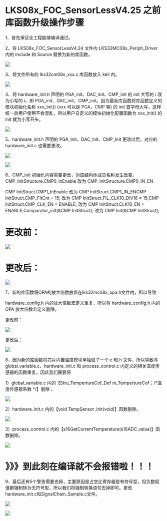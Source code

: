 # LKS08x_FOC_SensorLessV4.25 之前库函数升级操作步骤

1、首先保证全工程能够编译通过。

2、将 LKS08x_FOC_SensorLessV4.24 文件内 LKS32MC08x_Periph_Driver 内的 Include 和 Source 替换为新的库函数。

![](images/1ac15e046b79ee7a7607858f73cf382fb73b5cf872339985a608fbb3f2e5d0f2.jpg)

3、将文件所有的 Iks32cm08x_xxx.c 库函数放入 keil 内。

![](images/8310a2f766aeac67636f933fb8d7579da70b895560dbe4732608194932cc92bf.jpg)

4、将 hardware_init.h 声明的 PGA_init、DAC_init、CMP_init 的 init 大写的 i 改为小写的 i，即 PGA_init、DAC_init、CMP_init。因为最新库函数将库函数定义的模块初始化名称 xxx_Init() (xxx 可以是 PGA，CMP 等) 的 init 首字母大写，这样统一后用户使用不会混乱，所以用户自定义的模块初始化配置函数为 xxx_init() 的 init 就为小写开头。

![](images/9baed2626d5f7e11de62a48f7f6c15abbd11c5639aa38c57e27268dae5497014.jpg)

5、hardware_init.h 声明的 PGA_Init、DAC_Init、CMP_Init 更改过后，对应的 hardware_init.c 也需要更改。

![](images/42b861f102fb4a2cc49567d6b44f925deb11620a12c0095a5374030603ccb8db.jpg)

![](images/96cd1f77e6fa95c681a60b5cca2c21560e48db810436d7e5b02872cbb32f5711.jpg)

6、CMP_init 初始化内容需要更改，对应结构体成员名称发生改变。CMP_InitStructure.CMP0_InEnable 改为 CMP_InitStructure.CMP0_IN_EN

CMP InitStruct.CMP1_InEnable 改为 CMP InitStruct.CMP1_IN_ENCMP InitStruct.CMP_FltCnt = 15; 改为 CMP InitStruct.FIL_CLK10_DIV16 = 15;CMP InitStruct.CMP_CLK_EN = ENABLE; 改为 CMP InitStruct.CLK10_EN = ENABLE;Comparator_init(&CMP InitStruct); 改为 CMP Init(&CMP InitStruct);

# 更改前：

![](images/a605ec7cade81fda813cc215b67667832ade717a8739007c1f2c5ef8d0af5ff9.jpg)

# 更改后：

![](images/abdc863bf8c4bea554e566f753356fc24cafab82a30b7a5a3890d7848b064e7b.jpg)

7、新的库函数将OPA的放大倍数放置在lks32mc08x_opa.h文件内，所以导致

hardware_config.h 内的放大倍数宏定义重复，所以将 hardware_config.h 内的 OPA 放大倍数宏定义删除。

更改前：

![](images/916c2426fd382f5fa9937a92d54f858c345c88e6fb5565739ae9236627f2821c.jpg)

更改后：

![](images/218622a4e3e6b6ff95074469aa15ebe16b1fdb4be24cb44d68596987f423d091.jpg)

8、因为新的库函数将芯片内置温度模块单独做了一个.c 和.h 文件，所以导致与 global_variable.c、hardware_init.c 和 process_control.c 内定义的相关温度传感器的函数重复，因此我们需要将

1）global_variable.c 内的【Stru_TempertureCof_Def m_TempertureCof；/*温度传感器系数 */】删除；

![](images/6b9525b8dae92fe3ce387d558470d8cc1baca4bc9014b7eaa9242f4d6e9602df.jpg)

2）hardware_init.c 内的【void TempSensor_Init(void)】函数删除。

![](images/c5d90dc715b8b5f6812e540f34e5c7b66f660c040c7772cf3b0481cbf6115155.jpg)

3）process_control.c 内的【s16GetCurrentTemperature(s16ADC_value)】函数删除。

![](images/dbbb83661ae6d91c27110242e6ae97376a0a46b7d986b47ae4d0b9fb4e07bdff.jpg)

# 》》》到此刻在编译就不会报错啦！！！

9、最后还有5个警告需要去掉，主要原因是占空比寄存器是有符号型，但负数赋值都强制转为无符号型，所以我们将强制转换语句去掉即可。更改hardware_init.c和SignalChain_Sample.c文件。

![](images/2f165e870f61575b682efb508f5284f8fc411d109d2b960b603e6f28a9c72081.jpg)

![](images/22e509e05acdda70fd6eebfa7ea847121622b93c8ff1dfde65c6278c28ada0f6.jpg)